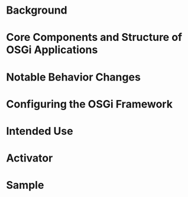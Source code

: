 # Background
# Core Components and Structure of OSGi Applications
# Notable Behavior Changes
# Configuring the OSGi Framework
# Intended Use
# Activator
# Sample
